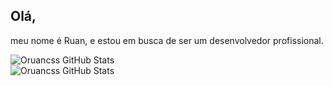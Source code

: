 <h2>Olá,</h2>
<p>meu nome é Ruan, e estou em busca de ser um desenvolvedor profissional.</p>

![Oruancss GitHub Stats](https://github-readme-stats.vercel.app/api?username=oruancss&theme=dark&show_icons=true)<br>
![Oruancss GitHub Stats](https://github-readme-stats-eight-theta.vercel.app/api/top-langs/?username=oruancss&layout=compact&langs_count=8&theme=dark)
